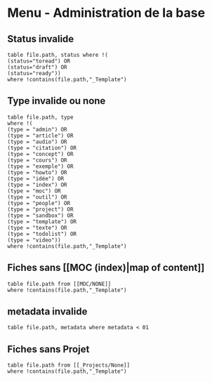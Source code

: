 # Menu - Administration de la base
## Status invalide
```dataview
table file.path, status where !(
(status="toread") OR
(status="draft") OR
(status="ready"))
where !contains(file.path,"_Template")
```
## Type invalide ou none
```dataview
table file.path, type
where !(
(type = "admin") OR
(type = "article") OR
(type = "audio") OR
(type = "citation") OR
(type = "concept") OR
(type = "cours") OR
(type = "exemple") OR
(type = "howto") OR
(type = "idée") OR
(type = "index") OR
(type = "moc") OR
(type = "outil") OR
(type = "people") OR
(type = "project") OR
(type = "sandbox") OR
(type = "template") OR
(type = "texte") OR
(type = "todolist") OR
(type = "video"))
where !contains(file.path,"_Template")
```
## Fiches sans [[MOC (index)|map of content]]
```dataview
table file.path from [[MOC/NONE]]
where !contains(file.path,"_Template")
```
## metadata invalide
```dataview
table file.path, metadata where metadata < 01
```
## Fiches sans Projet
```dataview
table file.path from [[_Projects/None]]
where !contains(file.path,"_Template")
```
